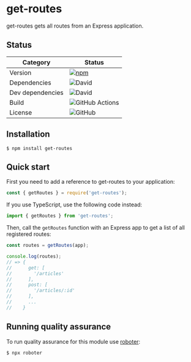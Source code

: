 # get-routes

get-routes gets all routes from an Express application.

## Status

| Category         | Status                                                                                                  |
| ---------------- | ------------------------------------------------------------------------------------------------------- |
| Version          | [![npm](https://img.shields.io/npm/v/get-routes)](https://www.npmjs.com/package/get-routes)             |
| Dependencies     | ![David](https://img.shields.io/david/thenativeweb/get-routes)                                          |
| Dev dependencies | ![David](https://img.shields.io/david/dev/thenativeweb/get-routes)                                      |
| Build            | ![GitHub Actions](https://github.com/thenativeweb/get-routes/workflows/Release/badge.svg?branch=master) |
| License          | ![GitHub](https://img.shields.io/github/license/thenativeweb/get-routes)                                |

## Installation

```shell
$ npm install get-routes
```

## Quick start

First you need to add a reference to get-routes to your application:

```javascript
const { getRoutes } = require('get-routes');
```

If you use TypeScript, use the following code instead:

```typescript
import { getRoutes } from 'get-routes';
```

Then, call the `getRoutes` function with an Express app to get a list of all registered routes:

```javascript
const routes = getRoutes(app);

console.log(routes);
// => {
//      get: [
//        '/articles'
//      ],
//      post: [
//        '/articles/:id'
//      ],
//      ...
//    }
```

## Running quality assurance

To run quality assurance for this module use [roboter](https://www.npmjs.com/package/roboter):

```bash
$ npx roboter
```
